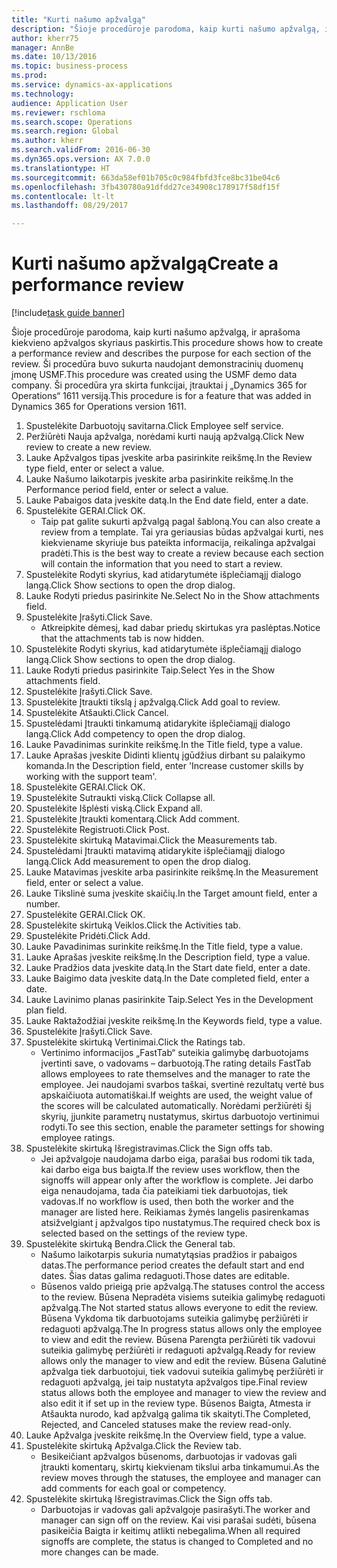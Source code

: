 ```yaml
--- 
title: "Kurti našumo apžvalgą"
description: "Šioje procedūroje parodoma, kaip kurti našumo apžvalgą, ir aprašoma kiekvieno apžvalgos skyriaus paskirtis."
author: kherr75
manager: AnnBe
ms.date: 10/13/2016
ms.topic: business-process
ms.prod: 
ms.service: dynamics-ax-applications
ms.technology: 
audience: Application User
ms.reviewer: rschloma
ms.search.scope: Operations
ms.search.region: Global
ms.author: kherr
ms.search.validFrom: 2016-06-30
ms.dyn365.ops.version: AX 7.0.0
ms.translationtype: HT
ms.sourcegitcommit: 663da58ef01b705c0c984fbfd3fce8bc31be04c6
ms.openlocfilehash: 3fb430780a91dfdd27ce34908c178917f58df15f
ms.contentlocale: lt-lt
ms.lasthandoff: 08/29/2017

---
```

# <a name="create-a-performance-review"></a><span data-ttu-id="909c1-103">Kurti našumo apžvalgą</span><span class="sxs-lookup"><span data-stu-id="909c1-103">Create a performance review</span></span>

[!include[task guide banner](../../includes/task-guide-banner.md)]

<span data-ttu-id="909c1-104">Šioje procedūroje parodoma, kaip kurti našumo apžvalgą, ir aprašoma kiekvieno apžvalgos skyriaus paskirtis.</span><span class="sxs-lookup"><span data-stu-id="909c1-104">This procedure shows how to create a performance review and describes the purpose for each section of the review.</span></span> <span data-ttu-id="909c1-105">Ši procedūra buvo sukurta naudojant demonstracinių duomenų įmonę USMF.</span><span class="sxs-lookup"><span data-stu-id="909c1-105">This procedure was created using the USMF demo data company.</span></span> <span data-ttu-id="909c1-106">Ši procedūra yra skirta funkcijai, įtrauktai į „Dynamics 365 for Operations“ 1611 versiją.</span><span class="sxs-lookup"><span data-stu-id="909c1-106">This procedure is for a feature that was added in Dynamics 365 for Operations version 1611.</span></span>

1. <span data-ttu-id="909c1-107">Spustelėkite Darbuotojų savitarna.</span><span class="sxs-lookup"><span data-stu-id="909c1-107">Click Employee self service.</span></span>
2. <span data-ttu-id="909c1-108">Peržiūrėti Nauja apžvalga, norėdami kurti naują apžvalgą.</span><span class="sxs-lookup"><span data-stu-id="909c1-108">Click New review to create a new review.</span></span>
3. <span data-ttu-id="909c1-109">Lauke Apžvalgos tipas įveskite arba pasirinkite reikšmę.</span><span class="sxs-lookup"><span data-stu-id="909c1-109">In the Review type field, enter or select a value.</span></span>
4. <span data-ttu-id="909c1-110">Lauke Našumo laikotarpis įveskite arba pasirinkite reikšmę.</span><span class="sxs-lookup"><span data-stu-id="909c1-110">In the Performance period field, enter or select a value.</span></span>
5. <span data-ttu-id="909c1-111">Lauke Pabaigos data įveskite datą.</span><span class="sxs-lookup"><span data-stu-id="909c1-111">In the End date field, enter a date.</span></span>
6. <span data-ttu-id="909c1-112">Spustelėkite GERAI.</span><span class="sxs-lookup"><span data-stu-id="909c1-112">Click OK.</span></span>
    * <span data-ttu-id="909c1-113">Taip pat galite sukurti apžvalgą pagal šabloną.</span><span class="sxs-lookup"><span data-stu-id="909c1-113">You can also create a review from a template.</span></span> <span data-ttu-id="909c1-114">Tai yra geriausias būdas apžvalgai kurti, nes kiekviename skyriuje bus pateikta informacija, reikalinga apžvalgai pradėti.</span><span class="sxs-lookup"><span data-stu-id="909c1-114">This is the best way to create a review because each section will contain the information that you need to start a review.</span></span>  
7. <span data-ttu-id="909c1-115">Spustelėkite Rodyti skyrius, kad atidarytumėte išplečiamąjį dialogo langą.</span><span class="sxs-lookup"><span data-stu-id="909c1-115">Click Show sections to open the drop dialog.</span></span>
8. <span data-ttu-id="909c1-116">Lauke Rodyti priedus pasirinkite Ne.</span><span class="sxs-lookup"><span data-stu-id="909c1-116">Select No in the Show attachments field.</span></span>
9. <span data-ttu-id="909c1-117">Spustelėkite Įrašyti.</span><span class="sxs-lookup"><span data-stu-id="909c1-117">Click Save.</span></span>
    * <span data-ttu-id="909c1-118">Atkreipkite dėmesį, kad dabar priedų skirtukas yra paslėptas.</span><span class="sxs-lookup"><span data-stu-id="909c1-118">Notice that the attachments tab is now hidden.</span></span>  
10. <span data-ttu-id="909c1-119">Spustelėkite Rodyti skyrius, kad atidarytumėte išplečiamąjį dialogo langą.</span><span class="sxs-lookup"><span data-stu-id="909c1-119">Click Show sections to open the drop dialog.</span></span>
11. <span data-ttu-id="909c1-120">Lauke Rodyti priedus pasirinkite Taip.</span><span class="sxs-lookup"><span data-stu-id="909c1-120">Select Yes in the Show attachments field.</span></span>
12. <span data-ttu-id="909c1-121">Spustelėkite Įrašyti.</span><span class="sxs-lookup"><span data-stu-id="909c1-121">Click Save.</span></span>
13. <span data-ttu-id="909c1-122">Spustelėkite Įtraukti tikslą į apžvalgą.</span><span class="sxs-lookup"><span data-stu-id="909c1-122">Click Add goal to review.</span></span>
14. <span data-ttu-id="909c1-123">Spustelėkite Atšaukti.</span><span class="sxs-lookup"><span data-stu-id="909c1-123">Click Cancel.</span></span>
15. <span data-ttu-id="909c1-124">Spustelėdami Įtraukti tinkamumą atidarykite išplečiamąjį dialogo langą.</span><span class="sxs-lookup"><span data-stu-id="909c1-124">Click Add competency to open the drop dialog.</span></span>
16. <span data-ttu-id="909c1-125">Lauke Pavadinimas surinkite reikšmę.</span><span class="sxs-lookup"><span data-stu-id="909c1-125">In the Title field, type a value.</span></span>
17. <span data-ttu-id="909c1-126">Lauke Aprašas įveskite Didinti klientų įgūdžius dirbant su palaikymo komanda.</span><span class="sxs-lookup"><span data-stu-id="909c1-126">In the Description field, enter 'Increase customer skills by working with the support team'.</span></span>
18. <span data-ttu-id="909c1-127">Spustelėkite GERAI.</span><span class="sxs-lookup"><span data-stu-id="909c1-127">Click OK.</span></span>
19. <span data-ttu-id="909c1-128">Spustelėkite Sutraukti viską.</span><span class="sxs-lookup"><span data-stu-id="909c1-128">Click Collapse all.</span></span>
20. <span data-ttu-id="909c1-129">Spustelėkite Išplėsti viską.</span><span class="sxs-lookup"><span data-stu-id="909c1-129">Click Expand all.</span></span>
21. <span data-ttu-id="909c1-130">Spustelėkite Įtraukti komentarą.</span><span class="sxs-lookup"><span data-stu-id="909c1-130">Click Add comment.</span></span>
22. <span data-ttu-id="909c1-131">Spustelėkite Registruoti.</span><span class="sxs-lookup"><span data-stu-id="909c1-131">Click Post.</span></span>
23. <span data-ttu-id="909c1-132">Spustelėkite skirtuką Matavimai.</span><span class="sxs-lookup"><span data-stu-id="909c1-132">Click the Measurements tab.</span></span>
24. <span data-ttu-id="909c1-133">Spustelėdami Įtraukti matavimą atidarykite išplečiamąjį dialogo langą.</span><span class="sxs-lookup"><span data-stu-id="909c1-133">Click Add measurement to open the drop dialog.</span></span>
25. <span data-ttu-id="909c1-134">Lauke Matavimas įveskite arba pasirinkite reikšmę.</span><span class="sxs-lookup"><span data-stu-id="909c1-134">In the Measurement field, enter or select a value.</span></span>
26. <span data-ttu-id="909c1-135">Lauke Tikslinė suma įveskite skaičių.</span><span class="sxs-lookup"><span data-stu-id="909c1-135">In the Target amount field, enter a number.</span></span>
27. <span data-ttu-id="909c1-136">Spustelėkite GERAI.</span><span class="sxs-lookup"><span data-stu-id="909c1-136">Click OK.</span></span>
28. <span data-ttu-id="909c1-137">Spustelėkite skirtuką Veiklos.</span><span class="sxs-lookup"><span data-stu-id="909c1-137">Click the Activities tab.</span></span>
29. <span data-ttu-id="909c1-138">Spustelėkite Pridėti.</span><span class="sxs-lookup"><span data-stu-id="909c1-138">Click Add.</span></span>
30. <span data-ttu-id="909c1-139">Lauke Pavadinimas surinkite reikšmę.</span><span class="sxs-lookup"><span data-stu-id="909c1-139">In the Title field, type a value.</span></span>
31. <span data-ttu-id="909c1-140">Lauke Aprašas įveskite reikšmę.</span><span class="sxs-lookup"><span data-stu-id="909c1-140">In the Description field, type a value.</span></span>
32. <span data-ttu-id="909c1-141">Lauke Pradžios data įveskite datą.</span><span class="sxs-lookup"><span data-stu-id="909c1-141">In the Start date field, enter a date.</span></span>
33. <span data-ttu-id="909c1-142">Lauke Baigimo data įveskite datą.</span><span class="sxs-lookup"><span data-stu-id="909c1-142">In the Date completed field, enter a date.</span></span>
34. <span data-ttu-id="909c1-143">Lauke Lavinimo planas pasirinkite Taip.</span><span class="sxs-lookup"><span data-stu-id="909c1-143">Select Yes in the Development plan field.</span></span>
35. <span data-ttu-id="909c1-144">Lauke Raktažodžiai įveskite reikšmę.</span><span class="sxs-lookup"><span data-stu-id="909c1-144">In the Keywords field, type a value.</span></span>
36. <span data-ttu-id="909c1-145">Spustelėkite Įrašyti.</span><span class="sxs-lookup"><span data-stu-id="909c1-145">Click Save.</span></span>
37. <span data-ttu-id="909c1-146">Spustelėkite skirtuką Vertinimai.</span><span class="sxs-lookup"><span data-stu-id="909c1-146">Click the Ratings tab.</span></span>
    * <span data-ttu-id="909c1-147">Vertinimo informacijos „FastTab“ suteikia galimybę darbuotojams įvertinti save, o vadovams – darbuotoją.</span><span class="sxs-lookup"><span data-stu-id="909c1-147">The rating details FastTab allows employees to rate themselves and the manager to rate the employee.</span></span> <span data-ttu-id="909c1-148">Jei naudojami svarbos taškai, svertinė rezultatų vertė bus apskaičiuota automatiškai.</span><span class="sxs-lookup"><span data-stu-id="909c1-148">If weights are used, the weight value of the scores will be calculated automatically.</span></span>    <span data-ttu-id="909c1-149">Norėdami peržiūrėti šį skyrių, įjunkite parametrų nustatymus, skirtus darbuotojo vertinimui rodyti.</span><span class="sxs-lookup"><span data-stu-id="909c1-149">To see this section, enable the parameter settings for showing employee ratings.</span></span>  
38. <span data-ttu-id="909c1-150">Spustelėkite skirtuką Išregistravimas.</span><span class="sxs-lookup"><span data-stu-id="909c1-150">Click the Sign offs tab.</span></span>
    * <span data-ttu-id="909c1-151">Jei apžvalgoje naudojama darbo eiga, parašai bus rodomi tik tada, kai darbo eiga bus baigta.</span><span class="sxs-lookup"><span data-stu-id="909c1-151">If the review uses workflow, then the signoffs will appear only after the workflow is complete.</span></span> <span data-ttu-id="909c1-152">Jei darbo eiga nenaudojama, tada čia pateikiami tiek darbuotojas, tiek vadovas.</span><span class="sxs-lookup"><span data-stu-id="909c1-152">If no workflow is used, then both the worker and the manager are listed here.</span></span> <span data-ttu-id="909c1-153">Reikiamas žymės langelis pasirenkamas atsižvelgiant į apžvalgos tipo nustatymus.</span><span class="sxs-lookup"><span data-stu-id="909c1-153">The required check box is selected based on the settings of the review type.</span></span>  
39. <span data-ttu-id="909c1-154">Spustelėkite skirtuką Bendra.</span><span class="sxs-lookup"><span data-stu-id="909c1-154">Click the General tab.</span></span>
    * <span data-ttu-id="909c1-155">Našumo laikotarpis sukuria numatytąsias pradžios ir pabaigos datas.</span><span class="sxs-lookup"><span data-stu-id="909c1-155">The performance period creates the default start and end dates.</span></span> <span data-ttu-id="909c1-156">Šias datas galima redaguoti.</span><span class="sxs-lookup"><span data-stu-id="909c1-156">Those dates are editable.</span></span>  
    * <span data-ttu-id="909c1-157">Būsenos valdo prieigą prie apžvalgą.</span><span class="sxs-lookup"><span data-stu-id="909c1-157">The statuses control the access to the review.</span></span> <span data-ttu-id="909c1-158">Būsena Nepradėta visiems suteikia galimybę redaguoti apžvalgą.</span><span class="sxs-lookup"><span data-stu-id="909c1-158">The Not started status allows everyone to edit the review.</span></span> <span data-ttu-id="909c1-159">Būsena Vykdoma tik darbuotojams suteikia galimybę peržiūrėti ir redaguoti apžvalgą.</span><span class="sxs-lookup"><span data-stu-id="909c1-159">The In progress status allows only the employee to view and edit the review.</span></span> <span data-ttu-id="909c1-160">Būsena Parengta peržiūrėti tik vadovui suteikia galimybę peržiūrėti ir redaguoti apžvalgą.</span><span class="sxs-lookup"><span data-stu-id="909c1-160">Ready for review allows only the manager to view and edit the review.</span></span> <span data-ttu-id="909c1-161">Būsena Galutinė apžvalga tiek darbuotojui, tiek vadovui suteikia galimybę peržiūrėti ir redaguoti apžvalgą, jei taip nustatyta apžvalgos tipe.</span><span class="sxs-lookup"><span data-stu-id="909c1-161">Final review status allows both the employee and manager to view the review and also edit it if set up in the review type.</span></span> <span data-ttu-id="909c1-162">Būsenos Baigta, Atmesta ir Atšaukta nurodo, kad apžvalgą galima tik skaityti.</span><span class="sxs-lookup"><span data-stu-id="909c1-162">The Completed, Rejected, and Canceled statuses make the review read-only.</span></span>  
40. <span data-ttu-id="909c1-163">Lauke Apžvalga įveskite reikšmę.</span><span class="sxs-lookup"><span data-stu-id="909c1-163">In the Overview field, type a value.</span></span>
41. <span data-ttu-id="909c1-164">Spustelėkite skirtuką Apžvalga.</span><span class="sxs-lookup"><span data-stu-id="909c1-164">Click the Review tab.</span></span>
    * <span data-ttu-id="909c1-165">Besikeičiant apžvalgos būsenoms, darbuotojas ir vadovas gali įtraukti komentarų, skirtų kiekvienam tikslui arba tinkamumui.</span><span class="sxs-lookup"><span data-stu-id="909c1-165">As the review moves through the statuses, the employee and manager can add comments for each goal or competency.</span></span>  
42. <span data-ttu-id="909c1-166">Spustelėkite skirtuką Išregistravimas.</span><span class="sxs-lookup"><span data-stu-id="909c1-166">Click the Sign offs tab.</span></span>
    * <span data-ttu-id="909c1-167">Darbuotojas ir vadovas gali apžvalgoje pasirašyti.</span><span class="sxs-lookup"><span data-stu-id="909c1-167">The worker and manager can sign off on the review.</span></span> <span data-ttu-id="909c1-168">Kai visi parašai sudėti, būsena pasikeičia Baigta ir keitimų atlikti nebegalima.</span><span class="sxs-lookup"><span data-stu-id="909c1-168">When all required signoffs are complete, the status is changed to Completed and no more changes can be made.</span></span>  


